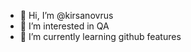 - 👋 Hi, I’m @kirsanovrus
- 👀 I’m interested in QA
- 🌱 I’m currently learning github features


<!---
kirsanovrus/kirsanovrus is a ✨ special ✨ repository because its `README.md` (this file) appears on your GitHub profile.
You can click the Preview link to take a look at your changes.
--->
